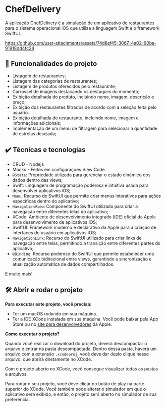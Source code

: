 # ChefDelivery

A aplicação ChefDelivery é a simulação de um aplicativo de restaurantes para o sistema operacional iOS que utiliza a linguagem Swift e o framework SwiftUI.

https://github.com/user-attachments/assets/74d8ef45-3067-4a02-90ba-91918dd4fc24

## 🔨 Funcionalidades do projeto
- Listagem de restaurantes;
- Listagem das categorias de restaurantes;
- Listagem de produtos oferecidos pelo restaurante;
- Carrossel de imagens destacando os destaques do momento;
- Exibição detalhada do produto, incluindo nome, imagem, descrição e preço;
- Exibição dos restaurantes filtrados de acordo com a seleção feita pelo usuário.
- Exibição detalhada do restaurante, incluindo nome, imagem e informações adicionais;
- Implementação de um menu de filtragem para selecionar a quantidade de estrelas desejada;

## ✔️ Técnicas e tecnologias
- CRUD - Nodejs
- Mocks - Feitos em configuraçoes View Code.
- `@State`: Propriedade utilizada para gerenciar o estado dinâmico dos dados dentro das views;
- Swift: Linguagem de programação poderosa e intuitiva usada para desenvolver aplicativos iOS;
- `Menu`: Recurso do SwiftUI que permite criar menus interativos para ações específicas dentro do aplicativo;
- `NavigationView`: Componente do SwiftUI utilizado para criar a navegação entre diferentes telas do aplicativo;
- XCode: Ambiente de desenvolvimento integrado (IDE) oficial da Apple para desenvolvimento de aplicativos iOS;
- SwiftUI: Framework moderno e declarativo da Apple para a criação de interfaces de usuário em aplicativos iOS;
- `NavigationLink`: Recurso do SwiftUI utilizado para criar links de navegação entre telas, permitindo a transição entre diferentes partes do aplicativo;
- `@Binding`: Recurso poderoso do SwiftUI que permite estabelecer uma comunicação bidirecional entre views, garantindo a sincronização e atualização automática de dados compartilhados. 

E muito mais! 

## 🛠️ Abrir e rodar o projeto

**Para executar este projeto, você precisa:**

- Ter um macOS rodando em sua máquina.
- Ter a IDE XCode instalada em sua máquina. Você pode baixar pela App Store ou no [site para desenvolvedores](https://developer.apple.com/download/all/) da Apple.

**Como executar o projeto?**

Quando você realizar o download do projeto, deverá descompactar o arquivo e entrar na pasta descompactada. Dentro dessa pasta, haverá um arquivo com a extensão `.xcodeproj`, você deve dar duplo clique nesse arquivo, que abrirá diretamente no XCode. 

Com o projeto aberto no XCode, você consegue visualizar todas as pastas e arquivos.

Para rodar o seu projeto, você deve clicar no botão de play na parte superior do XCode. Você também pode alterar o simulador em que o aplicativo será exibido, e então, o projeto será aberto no simulador de sua preferência.
